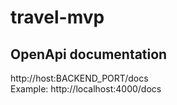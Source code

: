 # travel-mvp

## OpenApi documentation
http://host:BACKEND_PORT/docs \
Example: http://localhost:4000/docs